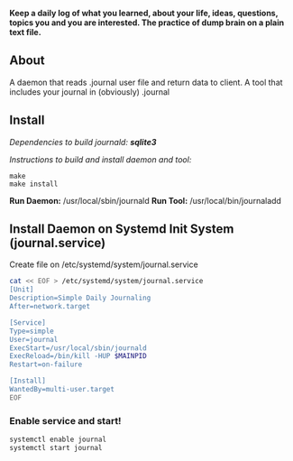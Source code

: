 **Keep a daily log of what you learned, about your life, ideas, questions, topics you
and you are interested. The practice of dump brain on a plain text file.**

## About
A daemon that reads .journal user file and return data to client.
A tool that includes your journal in (obviously) .journal

## Install

*Dependencies to build journald: **sqlite3***

*Instructions to build and install daemon and tool:*
```
make
make install
```

**Run Daemon:** /usr/local/sbin/journald
**Run Tool:** /usr/local/bin/journaladd

## Install Daemon on Systemd Init System (journal.service)
Create file on /etc/systemd/system/journal.service
```sh
cat << EOF > /etc/systemd/system/journal.service
[Unit]
Description=Simple Daily Journaling
After=network.target

[Service]
Type=simple
User=journal
ExecStart=/usr/local/sbin/journald
ExecReload=/bin/kill -HUP $MAINPID
Restart=on-failure

[Install]
WantedBy=multi-user.target
EOF
```

### Enable service and start!
```sh
systemctl enable journal
systemctl start journal
```
